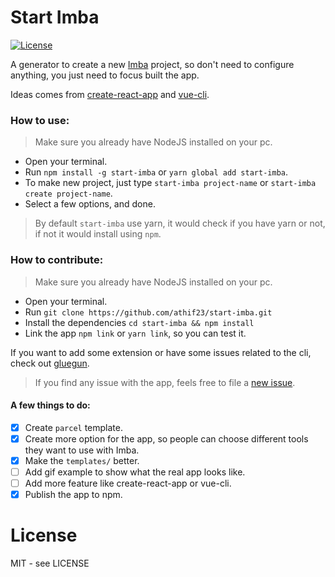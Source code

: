# Start Imba

[![License](https://img.shields.io/github/license/athif23/start-imba?style=flat-square)](https://www.npmjs.com/package/start-imba)

A generator to create a new [Imba](https://github.com/imba/imba) project, so don't need to configure anything, you just need to focus built the app.

Ideas comes from [create-react-app](https://github.com/facebook/create-react-app) and [vue-cli](https://github.com/vuejs/vue-cli).

### How to use:

> Make sure you already have NodeJS installed on your pc.

- Open your terminal.
- Run `npm install -g start-imba` or `yarn global add start-imba`.
- To make new project, just type `start-imba project-name` or `start-imba create project-name`.
- Select a few options, and done.


> By default `start-imba` use yarn, it would check if you have yarn or not, if not it would install using `npm`.

### How to contribute:

> Make sure you already have NodeJS installed on your pc.

- Open your terminal.
- Run `git clone https://github.com/athif23/start-imba.git`
- Install the dependencies `cd start-imba && npm install`
- Link the app `npm link` or `yarn link`, so you can test it.

If you want to add some extension or have some issues related to the cli, check out [gluegun](https://infinitered.github.io/gluegun/).

> If you find any issue with the app, feels free to file a [new issue](https://github.com/athif23/start-imba/issues?q=is%3Aissue+is%3Aopen+sort%3Aupdated-desc).

#### A few things to do:

- [x] Create `parcel` template.
- [x] Create more option for the app, so people can choose different tools they want to use with Imba.
- [x] Make the `templates/` better.
- [ ] Add gif example to show what the real app looks like.
- [ ] Add more feature like create-react-app or vue-cli.
- [x] Publish the app to npm.

# License

MIT - see LICENSE

